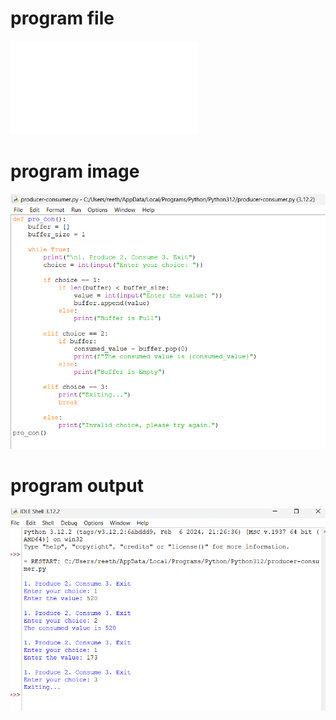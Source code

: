 # program file
![program_file](producer-consumer.py)

# program image
![program_image](producer-consumer_program.png)

# program output
![program_output](producer-consumer_output.png)
